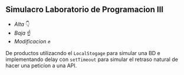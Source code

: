 ## Simulacro Laboratorio de Programacion III

+ *Alta* 👇
+ *Baja* ☝️ 
+ *Modificacion* ✊

De productos utilizacndo el `LocalStogage` para simular una BD e implementando delay con `setTimeout` para simular el retraso natural de hacer una peticíon a una API.
